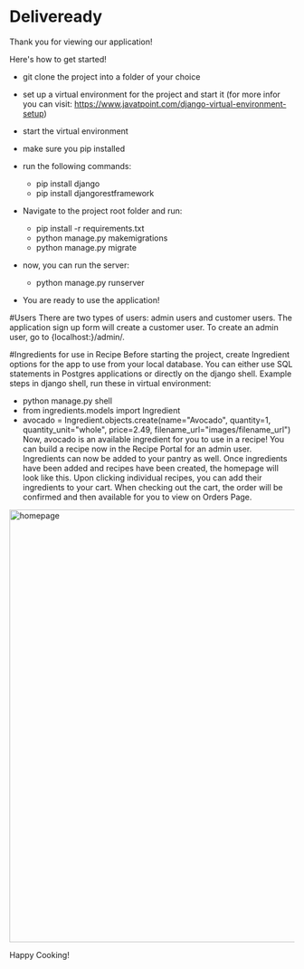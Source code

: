 # Deliveready
Thank you for viewing our application! 

Here's how to get started! 
- git clone the project into a folder of your choice
- set up a virtual environment for the project and start it (for more infor you can visit: https://www.javatpoint.com/django-virtual-environment-setup)
- start the virtual environment
- make sure you pip installed
- run the following commands: 
    -   pip install django
    -   pip install djangorestframework
    
- Navigate to the project root folder and run:
    - pip install -r requirements.txt
    - python manage.py makemigrations
    - python manage.py migrate

- now, you can run the server:
  - python manage.py runserver

- You are ready to use the application!

#Users
There are two types of users: admin users and customer users. 
The application sign up form will create a customer user. To create an admin user, go to {localhost:}/admin/.

#Ingredients for use in Recipe
Before starting the project, create Ingredient options for the app to use from your local database. 
You can either use SQL statements in Postgres applications or directly on the django shell.
Example steps in django shell, run these in virtual environment: 
  - python manage.py shell
  - from ingredients.models import Ingredient
  - avocado = Ingredient.objects.create(name="Avocado", quantity=1, quantity_unit="whole", price=2.49, filename_url="images/filename_url")
Now, avocado is an available ingredient for you to use in a recipe! You can build a recipe now in the Recipe Portal for an admin user. 
Ingredients can now be added to your pantry as well. 
Once ingredients have been added and recipes have been created, the homepage will look like this. 
Upon clicking individual recipes, you can add their ingredients to your cart. 
When checking out the cart, the order will be confirmed and then available for you to view on Orders Page.

<img width="765" alt="homepage" src="https://user-images.githubusercontent.com/60757186/163730205-07043062-faf8-411d-89b8-7bbbabd1a60c.PNG">

Happy Cooking! 
